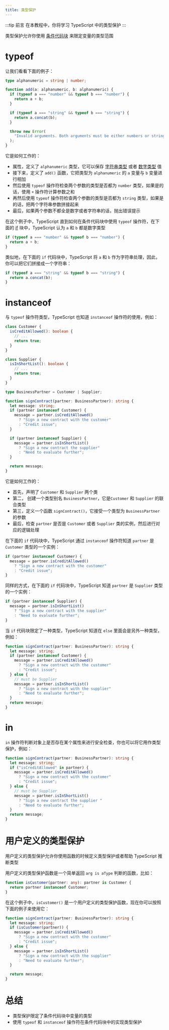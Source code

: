```yaml
---
title: 类型保护
---
```


:::tip 前言
在本教程中，你将学习 TypeScript 中的类型保护
:::

类型保护允许你使用 [条件代码块](/3-control-flow-statements/1-if-else/) 来限定变量的类型范围

# typeof

让我们看看下面的例子：

```ts
type alphanumeric = string | number;

function add(a: alphanumeric, b: alphanumeric) {
  if (typeof a === "number" && typeof b === "number") {
    return a + b;
  }

  if (typeof a === "string" && typeof b === "string") {
    return a.concat(b);
  }

  throw new Error(
    "Invalid arguments. Both arguments must be either numbers or strings.",
  );
}
```

它是如何工作的：

- 属性，定义了 `alphanumeric` 类型，它可以保存 [字符串类型](/2-basic-types/3-string/) 或者 [数字类型](/2-basic-types/2-number/) 值
- 接下来，定义了 `add()` 函数，它把类型为 `alphanumeric` 的 `a` 变量与 `b` 变量进行相加
- 然后使用 `typeof` 操作符检查两个参数的类型是否都为 `number` 类型，如果是的话，使用 `+` 操作符计算参数之和
- 再然后使用 `typeof` 操作符检查两个参数的类型是否都为 `string` 类型，如果是的话，把两个字符串参数拼接起来
- 最后，如果两个参数不都全是数字或者字符串的话，抛出错误提示

在这个例子中，TypeScript 直到如何在条件代码块中使用 `typeof` 操作符，在下面的 [if](/3-control-flow-statements/1-if-else/) 块中，TypeScript 认为 `a` 和 `b` 都是数字类型

```ts
if (typeof a === "number" && typeof b === "number") {
  return a + b;
}
```

类似地，在下面的 `if` 代码块中，TypeScript 将 `a` 和 `b` 作为字符串处理，因此，你可以把它们拼接成一个字符串：

```ts
if (typeof a === "string" && typeof b === "string") {
  return a.concat(b);
}
```

# instanceof

与 `typeof` 操作符类型，TypeScript 也知道 `instanceof` 操作符的使用，例如：

```ts
class Customer {
  isCreditAllowed(): boolean {
    // ...
    return true;
  }
}

class Supplier {
  isInShortList(): boolean {
    // ...
    return true;
  }
}

type BusinessPartner = Customer | Supplier;

function signContract(partner: BusinessPartner): string {
  let message: string;
  if (partner instanceof Customer) {
    message = partner.isCreditAllowed()
      ? "Sign a new contract with the customer"
      : "Credit issue";
  }

  if (partner instanceof Supplier) {
    message = partner.isInShortList()
      ? "Sign a new contract the supplier"
      : "Need to evaluate further";
  }

  return message;
}
```

它是如何工作的：

- 首先，声明了 `Customer` 和 `Supplier` 两个类
- 第二， 创建一个类型别名 `BusinessPartner`，它是`Customer` 和 `Supplier` 的联合类型
- 第三，定义一个函数 `signContract()`，它接受一个类型为 `BusinessPartner` 的参数
- 最后，检查 `partner` 是否是 `Customer` 或者 `Supplier` 类的实例，然后进行对应的逻辑处理

在下面的 `if` 代码块中，TypeScript 通过 `instanceof` 操作符知道 `partner` 是 `Customer` 类型的一个实例：

```ts
if (partner instanceof Customer) {
  message = partner.isCreditAllowed()
    ? "Sign a new contract with the customer"
    : "Credit issue";
}
```

同样的方式，在下面的 `if` 代码块中，TypeScript 知道 `partner` 是 `Supplier` 类型的一个实例：

```ts
if (partner instanceof Supplier) {
  message = partner.isInShortList()
    ? "Sign a new contract with the supplier"
    : "Need to evaluate further";
}
```

当 `if` 代码块限定了一种类型，TypeScript 知道在 `else` 里面会是另外一种类型，例如：

```ts
function signContract(partner: BusinessPartner): string {
  let message: string;
  if (partner instanceof Customer) {
    message = partner.isCreditAllowed()
      ? "Sign a new contract with the customer"
      : "Credit issue";
  } else {
    // must be Supplier
    message = partner.isInShortList()
      ? "Sign a new contract with the supplier"
      : "Need to evaluate further";
  }
  return message;
}
```

# in

`in` 操作符判断对象上是否存在某个属性来进行安全检查，你也可以将它用作类型保护，例如：

```ts
function signContract(partner: BusinessPartner): string {
  let message: string;
  if ("isCreditAllowed" in partner) {
    message = partner.isCreditAllowed()
      ? "Sign a new contract with the customer"
      : "Credit issue";
  } else {
    // must be Supplier
    message = partner.isInShortList()
      ? "Sign a new contract the supplier "
      : "Need to evaluate further";
  }
  return message;
}
```

# 用户定义的类型保护

用户定义的类型保护允许你使用函数的时候定义类型保护或者帮助 TypeScript 推断类型

用户定义的类型保护函数是一个简单返回 `arg is aType` 判断的函数，比如：

```ts
function isCustomer(partner: any): partner is Customer {
  return partner instanceof Customer;
}
```

在这个例子中，`isCustomer()` 是一个用户定义的类型保护函数，现在你可以按照下面的例子来使用它：

```ts
function signContract(partner: BusinessPartner): string {
  let message: string;
  if (isCustomer(partner)) {
    message = partner.isCreditAllowed()
      ? "Sign a new contract with the customer"
      : "Credit issue";
  } else {
    message = partner.isInShortList()
      ? "Sign a new contract with the supplier"
      : "Need to evaluate further";
  }

  return message;
}
```

# 总结

- 类型保护限定了条件代码块中变量的类型
- 使用 `typeof` 和 `instanceof` 操作符在条件代码块中的实现类型保护
